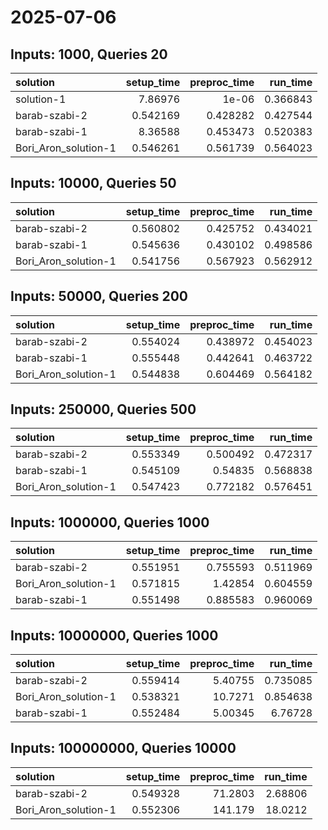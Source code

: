 # 2025-07-06

## Inputs: 1000, Queries 20

| solution             |   setup_time |   preproc_time |   run_time |
|:---------------------|-------------:|---------------:|-----------:|
| solution-1           |     7.86976  |       1e-06    |   0.366843 |
| barab-szabi-2        |     0.542169 |       0.428282 |   0.427544 |
| barab-szabi-1        |     8.36588  |       0.453473 |   0.520383 |
| Bori_Aron_solution-1 |     0.546261 |       0.561739 |   0.564023 |

## Inputs: 10000, Queries 50

| solution             |   setup_time |   preproc_time |   run_time |
|:---------------------|-------------:|---------------:|-----------:|
| barab-szabi-2        |     0.560802 |       0.425752 |   0.434021 |
| barab-szabi-1        |     0.545636 |       0.430102 |   0.498586 |
| Bori_Aron_solution-1 |     0.541756 |       0.567923 |   0.562912 |

## Inputs: 50000, Queries 200

| solution             |   setup_time |   preproc_time |   run_time |
|:---------------------|-------------:|---------------:|-----------:|
| barab-szabi-2        |     0.554024 |       0.438972 |   0.454023 |
| barab-szabi-1        |     0.555448 |       0.442641 |   0.463722 |
| Bori_Aron_solution-1 |     0.544838 |       0.604469 |   0.564182 |

## Inputs: 250000, Queries 500

| solution             |   setup_time |   preproc_time |   run_time |
|:---------------------|-------------:|---------------:|-----------:|
| barab-szabi-2        |     0.553349 |       0.500492 |   0.472317 |
| barab-szabi-1        |     0.545109 |       0.54835  |   0.568838 |
| Bori_Aron_solution-1 |     0.547423 |       0.772182 |   0.576451 |

## Inputs: 1000000, Queries 1000

| solution             |   setup_time |   preproc_time |   run_time |
|:---------------------|-------------:|---------------:|-----------:|
| barab-szabi-2        |     0.551951 |       0.755593 |   0.511969 |
| Bori_Aron_solution-1 |     0.571815 |       1.42854  |   0.604559 |
| barab-szabi-1        |     0.551498 |       0.885583 |   0.960069 |

## Inputs: 10000000, Queries 1000

| solution             |   setup_time |   preproc_time |   run_time |
|:---------------------|-------------:|---------------:|-----------:|
| barab-szabi-2        |     0.559414 |        5.40755 |   0.735085 |
| Bori_Aron_solution-1 |     0.538321 |       10.7271  |   0.854638 |
| barab-szabi-1        |     0.552484 |        5.00345 |   6.76728  |

## Inputs: 100000000, Queries 10000

| solution             |   setup_time |   preproc_time |   run_time |
|:---------------------|-------------:|---------------:|-----------:|
| barab-szabi-2        |     0.549328 |        71.2803 |    2.68806 |
| Bori_Aron_solution-1 |     0.552306 |       141.179  |   18.0212  |